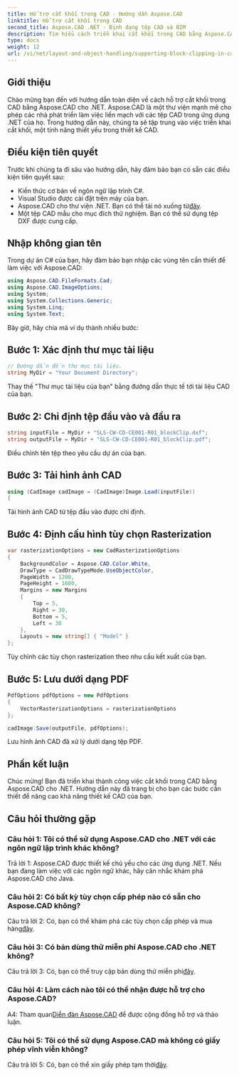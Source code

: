 ```yaml
---
title: Hỗ trợ cắt khối trong CAD - Hướng dẫn Aspose.CAD
linktitle: Hỗ trợ cắt khối trong CAD
second_title: Aspose.CAD .NET - Định dạng tệp CAD và BIM
description: Tìm hiểu cách triển khai cắt khối trong CAD bằng Aspose.CAD cho .NET. Nâng cao khả năng thiết kế của bạn với hướng dẫn từng bước này.
type: docs
weight: 12
url: /vi/net/layout-and-object-handling/supporting-block-clipping-in-cad/
---
```

## Giới thiệu

Chào mừng bạn đến với hướng dẫn toàn diện về cách hỗ trợ cắt khối trong CAD bằng Aspose.CAD cho .NET. Aspose.CAD là một thư viện mạnh mẽ cho phép các nhà phát triển làm việc liền mạch với các tệp CAD trong ứng dụng .NET của họ. Trong hướng dẫn này, chúng ta sẽ tập trung vào việc triển khai cắt khối, một tính năng thiết yếu trong thiết kế CAD.

## Điều kiện tiên quyết

Trước khi chúng ta đi sâu vào hướng dẫn, hãy đảm bảo bạn có sẵn các điều kiện tiên quyết sau:

- Kiến thức cơ bản về ngôn ngữ lập trình C#.
- Visual Studio được cài đặt trên máy của bạn.
-  Aspose.CAD cho thư viện .NET. Bạn có thể tải nó xuống từ[đây](https://releases.aspose.com/cad/net/).
- Một tệp CAD mẫu cho mục đích thử nghiệm. Bạn có thể sử dụng tệp DXF được cung cấp.

## Nhập không gian tên

Trong dự án C# của bạn, hãy đảm bảo bạn nhập các vùng tên cần thiết để làm việc với Aspose.CAD:

```csharp
using Aspose.CAD.FileFormats.Cad;
using Aspose.CAD.ImageOptions;
using System;
using System.Collections.Generic;
using System.Linq;
using System.Text;
```

Bây giờ, hãy chia mã ví dụ thành nhiều bước:

## Bước 1: Xác định thư mục tài liệu

```csharp
// Đường dẫn đến thư mục tài liệu.
string MyDir = "Your Document Directory";
```

Thay thế "Thư mục tài liệu của bạn" bằng đường dẫn thực tế tới tài liệu CAD của bạn.

## Bước 2: Chỉ định tệp đầu vào và đầu ra

```csharp
string inputFile = MyDir + "SLS-CW-CD-CE001-R01_blockClip.dxf";
string outputFile = MyDir + "SLS-CW-CD-CE001-R01_blockClip.pdf";
```

Điều chỉnh tên tệp theo yêu cầu dự án của bạn.

## Bước 3: Tải hình ảnh CAD

```csharp
using (CadImage cadImage = (CadImage)Image.Load(inputFile))
{
```

Tải hình ảnh CAD từ tệp đầu vào được chỉ định.

## Bước 4: Định cấu hình tùy chọn Rasterization

```csharp
var rasterizationOptions = new CadRasterizationOptions
{
    BackgroundColor = Aspose.CAD.Color.White,
    DrawType = CadDrawTypeMode.UseObjectColor,
    PageWidth = 1200,
    PageHeight = 1600,
    Margins = new Margins
    {
        Top = 5,
        Right = 30,
        Bottom = 5,
        Left = 30
    },
    Layouts = new string[] { "Model" }
};
```

Tùy chỉnh các tùy chọn rasterization theo nhu cầu kết xuất của bạn.

## Bước 5: Lưu dưới dạng PDF

```csharp
PdfOptions pdfOptions = new PdfOptions
{
    VectorRasterizationOptions = rasterizationOptions
};

cadImage.Save(outputFile, pdfOptions);
```

Lưu hình ảnh CAD đã xử lý dưới dạng tệp PDF.

## Phần kết luận

Chúc mừng! Bạn đã triển khai thành công việc cắt khối trong CAD bằng Aspose.CAD cho .NET. Hướng dẫn này đã trang bị cho bạn các bước cần thiết để nâng cao khả năng thiết kế CAD của bạn.

## Câu hỏi thường gặp

### Câu hỏi 1: Tôi có thể sử dụng Aspose.CAD cho .NET với các ngôn ngữ lập trình khác không?

Trả lời 1: Aspose.CAD được thiết kế chủ yếu cho các ứng dụng .NET. Nếu bạn đang làm việc với các ngôn ngữ khác, hãy cân nhắc khám phá Aspose.CAD cho Java.

### Câu hỏi 2: Có bất kỳ tùy chọn cấp phép nào có sẵn cho Aspose.CAD không?

 Câu trả lời 2: Có, bạn có thể khám phá các tùy chọn cấp phép và mua hàng[đây](https://purchase.aspose.com/buy).

### Câu hỏi 3: Có bản dùng thử miễn phí Aspose.CAD cho .NET không?

 Câu trả lời 3: Có, bạn có thể truy cập bản dùng thử miễn phí[đây](https://releases.aspose.com/).

### Câu hỏi 4: Làm cách nào tôi có thể nhận được hỗ trợ cho Aspose.CAD?

 A4: Tham quan[Diễn đàn Aspose.CAD](https://forum.aspose.com/c/cad/19) để được cộng đồng hỗ trợ và thảo luận.

### Câu hỏi 5: Tôi có thể sử dụng Aspose.CAD mà không có giấy phép vĩnh viễn không?

 Câu trả lời 5: Có, bạn có thể xin giấy phép tạm thời[đây](https://purchase.aspose.com/temporary-license/).